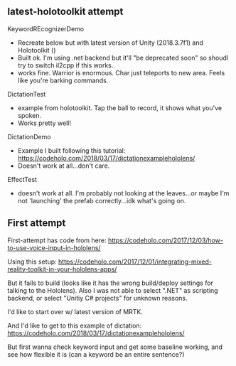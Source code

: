 ## latest-holotoolkit attempt
KeywordREcognizerDemo
- Recreate below but with latest version of Unity (2018.3.7f1) and Holotoolkit ()
- Built ok. I'm using .net backend but it'll "be deprecated soon" so shoudl try to switch il2cpp if this works.
- works fine. Warrior is enormous. Char just teleports to new area. Feels like you're barking commands.

DictationTest
- example from holotoolkit. Tap the ball to record, it shows what you've spoken. 
- Works pretty well!

DictationDemo
- Example I built following this tutorial: https://codeholo.com/2018/03/17/dictationexamplehololens/
- Doesn't work at all...don't care.

EffectTest
- doesn't work at all. I'm probably not looking at the leaves...or maybe I'm not 'launching' the prefab correctly...idk what's going on.

## First attempt
First-attempt has code from here: https://codeholo.com/2017/12/03/how-to-use-voice-input-in-hololens/

Using this setup: https://codeholo.com/2017/12/01/integrating-mixed-reality-toolkit-in-your-hololens-apps/

But it fails to build (looks like it has the wrong build/deploy settings for talking to the Hololens). Also I was not able to select ".NET" as scripting backend, or select "Unitiy C# projects" for unknown reasons.

I'd like to start over w/ latest version of MRTK.

And I'd like to get to this example of dictation: https://codeholo.com/2018/03/17/dictationexamplehololens/

But first wanna check keyword input and get some baseline working, and see how flexible it is (can a keyword be an entire sentence?)
